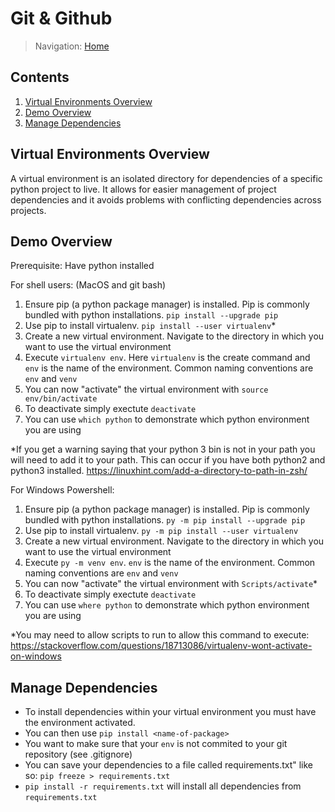 # Git & Github
>Navigation:  [Home](../../README.md)

## Contents
1. [Virtual Environments Overview](#virtual-environments-overview)
2. [Demo Overview](#demo-overview)
3. [Manage Dependencies](#manage-dependencies)
## Virtual Environments Overview
A virtual environment is an isolated directory for dependencies of a specific python project to live.
It allows for easier management of project dependencies and it avoids problems with conflicting dependencies across projects.

## Demo Overview
Prerequisite: Have python installed

For shell users: (MacOS and git bash)
1. Ensure pip (a python package manager) is installed. Pip is commonly bundled with python installations. `pip install --upgrade pip`
2. Use pip to install virtualenv. `pip install --user virtualenv`*
3. Create a new virtual environment. Navigate to the directory in which you want to use the virtual environment
4. Execute `virtualenv env`. Here `virtualenv` is the create command and `env` is the name of the environment. Common naming conventions are `env` and `venv`
4. You can now "activate" the virtual environment with `source env/bin/activate`
5. To deactivate simply exectute `deactivate`
6. You can use `which python` to demonstrate which python environment you are using

*If you get a warning saying that your python 3 bin is not in your path you will need to add it to your path.
This can occur if you have both python2 and python3 installed. https://linuxhint.com/add-a-directory-to-path-in-zsh/

For Windows Powershell:
1. Ensure pip (a python package manager) is installed. Pip is commonly bundled with python installations. `py -m pip install --upgrade pip`
2. Use pip to install virtualenv. `py -m pip install --user virtualenv`
3. Create a new virtual environment. Navigate to the directory in which you want to use the virtual environment
4. Execute `py -m venv env`. `env` is the name of the environment. Common naming conventions are `env` and `venv`
4. You can now "activate" the virtual environment with `Scripts/activate`*
5. To deactivate simply exectute `deactivate`
6. You can use `where python` to demonstrate which python environment you are using

*You may need to allow scripts to run to allow this command to execute: https://stackoverflow.com/questions/18713086/virtualenv-wont-activate-on-windows

## Manage Dependencies
- To install dependencies within your virtual environment you must have the environment activated.
- You can then use `pip install <name-of-package>`
- You want to make sure that your `env`  is not commited to your git repository (see .gitignore)
- You can save your dependencies to a file called requirements.txt" like so: `pip freeze > requirements.txt`
- `pip install -r requirements.txt` will install all dependencies from `requirements.txt`
